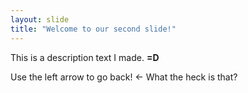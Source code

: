 ```yaml
---
layout: slide
title: "Welcome to our second slide!"
---
```

This is a description text I made. **=D**

Use the left arrow to go back! <- What the heck is that?
